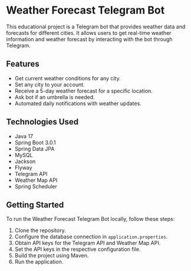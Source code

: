 # Weather Forecast Telegram Bot

This educational project is a Telegram bot that provides weather data and forecasts for different cities. It allows users to get real-time weather information and weather forecast by interacting with the bot through Telegram.

## Features

- Get current weather conditions for any city.
- Set any city to your account.
- Receive a 5-day weather forecast for a specific location.
- Ask bot if an umbrella is needed.
- Automated daily notifications with weather updates.

## Technologies Used

- Java 17
- Spring Boot 3.0.1
- Spring Data JPA
- MySQL
- Jackson
- Flyway
- Telegram API
- Weather Map API
- Spring Scheduler

## Getting Started

To run the Weather Forecast Telegram Bot locally, follow these steps:

1. Clone the repository.
2. Configure the database connection in `application.properties`.
3. Obtain API keys for the Telegram API and Weather Map API.
4. Set the API keys in the respective configuration file.
5. Build the project using Maven.
6. Run the application.
